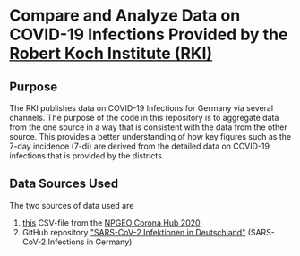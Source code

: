 # Compare and Analyze Data on COVID-19 Infections Provided by the [Robert Koch Institute (RKI)](https://www.rki.de/EN/Home/homepage_node.html)

## Purpose

The RKI publishes data on COVID-19 Infections for Germany via several channels. The purpose of the code in this repository is to aggregate data from the one source 
in a way that is consistent with the data from the other source. 
This provides a better understanding of how key figures such as the 7-day incidence (7-di) are derived from the detailed data on COVID-19 infections that 
is provided by the districts. 

## Data Sources Used

The two sources of data used are

1. [this](https://opendata.arcgis.com/datasets/917fc37a709542548cc3be077a786c17_0.csv) CSV-file from the [NPGEO Corona Hub 2020](https://npgeo-corona-npgeo-de.hub.arcgis.com/)
1. GitHub repository ["SARS-CoV-2 Infektionen in Deutschland"](https://github.com/robert-koch-institut/SARS-CoV-2_Infektionen_in_Deutschland) (SARS-CoV-2 Infections in Germany)
